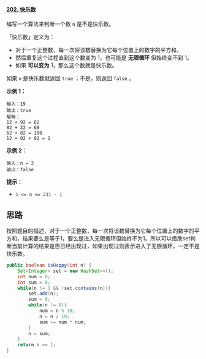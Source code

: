 #### [202. 快乐数](https://leetcode-cn.com/problems/happy-number/)

编写一个算法来判断一个数 `n` 是不是快乐数。

「快乐数」定义为：

- 对于一个正整数，每一次将该数替换为它每个位置上的数字的平方和。
- 然后重复这个过程直到这个数变为 1，也可能是 **无限循环** 但始终变不到 1。
- 如果 **可以变为** 1，那么这个数就是快乐数。

如果 `n` 是快乐数就返回 `true` ；不是，则返回 `false` 。

**示例 1：**

```
输入：19
输出：true
解释：
12 + 92 = 82
82 + 22 = 68
62 + 82 = 100
12 + 02 + 02 = 1
```

**示例 2：**

```
输入：n = 2
输出：false
```

**提示：**

- `1 <= n <= 231 - 1`

## 思路

按照题目的描述，对于一个正整数，每一次将该数替换为它每个位置上的数字的平方和，结果要么是等于1，要么是进入无限循环但始终不为1。所以可以借助set判断当前计算的结果是否已经出现过，如果出现过则表示进入了无限循环，一定不是快乐数。

```java
public boolean isHappy(int n) {
    Set<Integer> set = new HashSet<>();
    int num = 0;
    int sum = 0;
    while(n != 1 && !set.contains(n)){
        set.add(n);
        sum = 0;
        while(n != 0){
            num = n % 10;
            n = n / 10;
            sum += num * num;
        }
        n = sum;
    }
    return n == 1;
}
```

